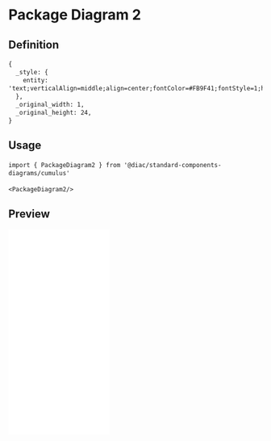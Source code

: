 # Package Diagram 2

## Definition

```
{
  _style: { 
    entity: 'text;verticalAlign=middle;align=center;fontColor=#FB9F41;fontStyle=1;html=1;whiteSpace=wrap;',
  },
  _original_width: 1,
  _original_height: 24,
}
```

## Usage

```
import { PackageDiagram2 } from '@diac/standard-components-diagrams/cumulus'

<PackageDiagram2/>
```

## Preview

<img src="./package-diagram-2.png" width="200"/>
